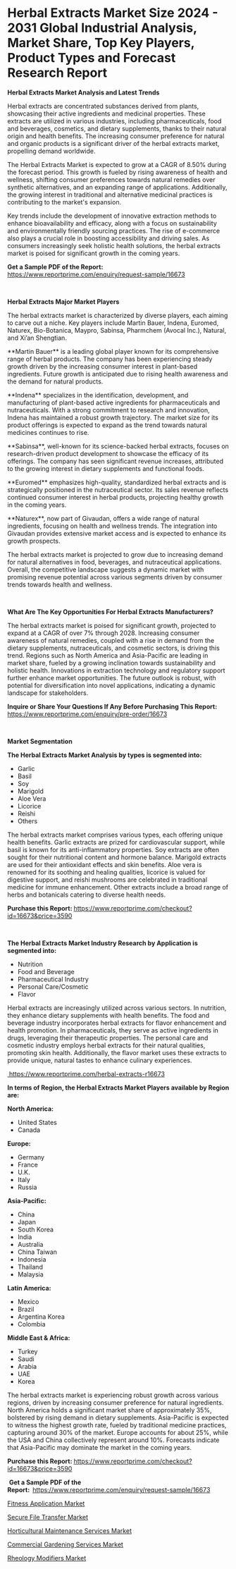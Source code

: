 <p><h1>Herbal Extracts Market Size 2024 - 2031 Global Industrial Analysis, Market Share, Top Key Players, Product Types and Forecast Research Report</h1></p><p><strong>Herbal Extracts Market Analysis and Latest Trends</strong></p>
<p><p>Herbal extracts are concentrated substances derived from plants, showcasing their active ingredients and medicinal properties. These extracts are utilized in various industries, including pharmaceuticals, food and beverages, cosmetics, and dietary supplements, thanks to their natural origin and health benefits. The increasing consumer preference for natural and organic products is a significant driver of the herbal extracts market, propelling demand worldwide.</p><p>The Herbal Extracts Market is expected to grow at a CAGR of 8.50% during the forecast period. This growth is fueled by rising awareness of health and wellness, shifting consumer preferences towards natural remedies over synthetic alternatives, and an expanding range of applications. Additionally, the growing interest in traditional and alternative medicinal practices is contributing to the market's expansion.</p><p>Key trends include the development of innovative extraction methods to enhance bioavailability and efficacy, along with a focus on sustainability and environmentally friendly sourcing practices. The rise of e-commerce also plays a crucial role in boosting accessibility and driving sales. As consumers increasingly seek holistic health solutions, the herbal extracts market is poised for significant growth in the coming years.</p></p>
<p><strong>Get a Sample PDF of the Report:&nbsp;</strong> <a href="https://www.reportprime.com/enquiry/request-sample/16673?utm_campaign=120&utm_medium=2&utm_source=Github&utm_content=ia&utm_term=23112024&utm_id=herbal-extracts">https://www.reportprime.com/enquiry/request-sample/16673</a></p>
<p>&nbsp;</p>
<p><strong>Herbal Extracts Major Market Players</strong></p>
<p><p>The herbal extracts market is characterized by diverse players, each aiming to carve out a niche. Key players include Martin Bauer, Indena, Euromed, Naturex, Bio-Botanica, Maypro, Sabinsa, Pharmchem (Avocal Inc.), Natural, and Xi’an Shengtian.</p><p>**Martin Bauer** is a leading global player known for its comprehensive range of herbal products. The company has been experiencing steady growth driven by the increasing consumer interest in plant-based ingredients. Future growth is anticipated due to rising health awareness and the demand for natural products.</p><p>**Indena** specializes in the identification, development, and manufacturing of plant-based active ingredients for pharmaceuticals and nutraceuticals. With a strong commitment to research and innovation, Indena has maintained a robust growth trajectory. The market size for its product offerings is expected to expand as the trend towards natural medicines continues to rise.</p><p>**Sabinsa**, well-known for its science-backed herbal extracts, focuses on research-driven product development to showcase the efficacy of its offerings. The company has seen significant revenue increases, attributed to the growing interest in dietary supplements and functional foods. </p><p>**Euromed** emphasizes high-quality, standardized herbal extracts and is strategically positioned in the nutraceutical sector. Its sales revenue reflects continued consumer interest in herbal products, projecting healthy growth in the coming years.</p><p>**Naturex**, now part of Givaudan, offers a wide range of natural ingredients, focusing on health and wellness trends. The integration into Givaudan provides extensive market access and is expected to enhance its growth prospects.</p><p>The herbal extracts market is projected to grow due to increasing demand for natural alternatives in food, beverages, and nutraceutical applications. Overall, the competitive landscape suggests a dynamic market with promising revenue potential across various segments driven by consumer trends towards health and wellness.</p></p>
<p>&nbsp;</p>
<p><strong>What Are The Key Opportunities For Herbal Extracts Manufacturers?</strong></p>
<p><p>The herbal extracts market is poised for significant growth, projected to expand at a CAGR of over 7% through 2028. Increasing consumer awareness of natural remedies, coupled with a rise in demand from the dietary supplements, nutraceuticals, and cosmetic sectors, is driving this trend. Regions such as North America and Asia-Pacific are leading in market share, fueled by a growing inclination towards sustainability and holistic health. Innovations in extraction technology and regulatory support further enhance market opportunities. The future outlook is robust, with potential for diversification into novel applications, indicating a dynamic landscape for stakeholders.</p></p>
<p><strong>Inquire or Share Your Questions If Any Before Purchasing This Report:</strong> <a href="https://www.reportprime.com/enquiry/pre-order/16673?utm_campaign=120&utm_medium=2&utm_source=Github&utm_content=ia&utm_term=23112024&utm_id=herbal-extracts">https://www.reportprime.com/enquiry/pre-order/16673</a></p>
<p>&nbsp;</p>
<p><strong>Market Segmentation</strong></p>
<p><strong>The Herbal Extracts Market Analysis by types is segmented into:</strong></p>
<p><ul><li>Garlic</li><li>Basil</li><li>Soy</li><li>Marigold</li><li>Aloe Vera</li><li>Licorice</li><li>Reishi</li><li>Others</li></ul></p>
<p><p>The herbal extracts market comprises various types, each offering unique health benefits. Garlic extracts are prized for cardiovascular support, while basil is known for its anti-inflammatory properties. Soy extracts are often sought for their nutritional content and hormone balance. Marigold extracts are used for their antioxidant effects and skin benefits. Aloe vera is renowned for its soothing and healing qualities, licorice is valued for digestive support, and reishi mushrooms are celebrated in traditional medicine for immune enhancement. Other extracts include a broad range of herbs and botanicals catering to diverse health needs.</p></p>
<p><strong>Purchase this Report:&nbsp;</strong><a href="https://www.reportprime.com/checkout?id=16673&price=3590&utm_campaign=120&utm_medium=2&utm_source=Github&utm_content=ia&utm_term=23112024&utm_id=herbal-extracts">https://www.reportprime.com/checkout?id=16673&price=3590</a></p>
<p>&nbsp;</p>
<p><strong>The Herbal Extracts Market Industry Research by Application is segmented into:</strong></p>
<p><ul><li>Nutrition</li><li>Food and Beverage</li><li>Pharmaceutical Industry</li><li>Personal Care/Cosmetic</li><li>Flavor</li></ul></p>
<p><p>Herbal extracts are increasingly utilized across various sectors. In nutrition, they enhance dietary supplements with health benefits. The food and beverage industry incorporates herbal extracts for flavor enhancement and health promotion. In pharmaceuticals, they serve as active ingredients in drugs, leveraging their therapeutic properties. The personal care and cosmetic industry employs herbal extracts for their natural qualities, promoting skin health. Additionally, the flavor market uses these extracts to provide unique, natural tastes to enhance culinary experiences.</p></p>
<p><a href="https://www.reportprime.com/herbal-extracts-r16673?utm_campaign=120&utm_medium=2&utm_source=Github&utm_content=ia&utm_term=23112024&utm_id=herbal-extracts">&nbsp;https://www.reportprime.com/herbal-extracts-r16673</a></p>
<p><strong>In terms of Region, the Herbal Extracts Market Players available by Region are:</strong></p>
<p>
    <p> <strong> North America: </strong>
        <ul>
            <li>United States</li>
            <li>Canada</li>
        </ul>
        </p> 
    <p> <strong> Europe: </strong>
        <ul>
            <li>Germany</li>
            <li>France</li>
            <li>U.K.</li>
            <li>Italy</li>
            <li>Russia</li>
        </ul>
        </p> 
    <p> <strong> Asia-Pacific: </strong>
        <ul>
            <li>China</li>
            <li>Japan</li>
            <li>South Korea</li>
            <li>India</li>
            <li>Australia</li>
            <li>China Taiwan</li>
            <li>Indonesia</li>
            <li>Thailand</li>
            <li>Malaysia</li>
        </ul>
        </p> 
    <p> <strong> Latin America: </strong>
        <ul>
            <li>Mexico</li>
            <li>Brazil</li>
            <li>Argentina Korea</li>
            <li>Colombia</li>
        </ul>
        </p> 
    <p> <strong> Middle East & Africa: </strong>
        <ul>
            <li>Turkey</li>
            <li>Saudi</li>
            <li>Arabia</li>
            <li>UAE</li>
            <li>Korea</li>
        </ul>
    </p>
    </p>
<p><p>The herbal extracts market is experiencing robust growth across various regions, driven by increasing consumer preference for natural ingredients. North America holds a significant market share of approximately 35%, bolstered by rising demand in dietary supplements. Asia-Pacific is expected to witness the highest growth rate, fueled by traditional medicine practices, capturing around 30% of the market. Europe accounts for about 25%, while the USA and China collectively represent around 10%. Forecasts indicate that Asia-Pacific may dominate the market in the coming years.</p></p>
<p><strong>Purchase this Report: </strong><a href="https://www.reportprime.com/checkout?id=16673&price=3590&utm_campaign=120&utm_medium=2&utm_source=Github&utm_content=ia&utm_term=23112024&utm_id=herbal-extracts">https://www.reportprime.com/checkout?id=16673&price=3590</a></p>
<p>&nbsp;<strong>Get a Sample PDF of the Report:&nbsp;&nbsp;</strong><a href="https://www.reportprime.com/enquiry/request-sample/16673?utm_campaign=120&utm_medium=2&utm_source=Github&utm_content=ia&utm_term=23112024&utm_id=herbal-extracts">https://www.reportprime.com/enquiry/request-sample/16673</a></p>
<p><strong></strong></p>
<p><p><a href="https://www.linkedin.com/pulse/revenue-demand-fitness-application-market-expected-grow-117-h3h2e?utm_campaign=120&utm_medium=2&utm_source=Github&utm_content=ia&utm_term=23112024&utm_id=herbal-extracts">Fitness Application Market</a></p><p><a href="https://www.linkedin.com/pulse/global-perspective-secure-file-transfer-market-aforecastcagr-iuqke?utm_campaign=120&utm_medium=2&utm_source=Github&utm_content=ia&utm_term=23112024&utm_id=herbal-extracts">Secure File Transfer Market</a></p><p><a href="https://issuu.com/reportprime-2/docs/horticultural-maintenance-services-_cdd934edce7ee2?utm_campaign=120&utm_medium=2&utm_source=Github&utm_content=ia&utm_term=23112024&utm_id=herbal-extracts">Horticultural Maintenance Services Market</a></p><p><a href="https://issuu.com/reportprime-2/docs/commercial-gardening-services-marke_d931933aaadf72?utm_campaign=120&utm_medium=2&utm_source=Github&utm_content=ia&utm_term=23112024&utm_id=herbal-extracts">Commercial Gardening Services Market</a></p><p><a href="https://github.com/becknetommye198181/Market-Research-Report-List-1/blob/main/rheology-modifiers-market.md?utm_campaign=120&utm_medium=2&utm_source=Github&utm_content=ia&utm_term=23112024&utm_id=herbal-extracts">Rheology Modifiers Market</a></p></p>